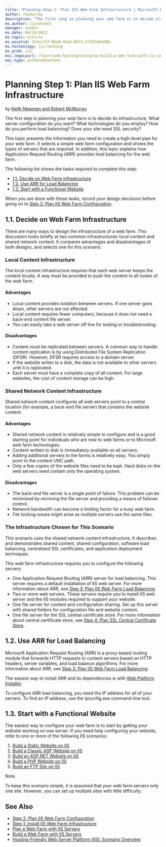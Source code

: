 ```yaml
---
title: "Planning Step 1: Plan IIS Web Farm Infrastructure | Microsoft Docs"
author: rmcmurray
description: "The first step in planning your web farm is to decide its infrastructure. What server configuration do you want? What technologies do you employ? How do you..."
ms.author: iiscontent
manager: soshir
ms.date: 04/14/2013
ms.topic: article
ms.assetid: 221ec127-06e9-42a4-8673-cf1033de480c
ms.technology: iis-hosting
ms.prod: iis
msc.legacyurl: /learn/web-hosting/scenario-build-a-web-farm-with-iis-servers/planning-step-1-plan-iis-web-farm-infrastructure
msc.type: authoredcontent
---
```

Planning Step 1: Plan IIS Web Farm Infrastructure
====================
by [Keith Newman and Robert McMurray](https://github.com/rmcmurray)

The first step in planning your web farm is to decide its infrastructure. What server configuration do you want? What technologies do you employ? How do you perform load balancing? Does your site need SSL security?

This topic presents the information you need to create a high-level plan for your web farm. It selects a simple web farm configuration and shows the types of servers that are required. In addition, this topic explains how Application Request Routing (ARR) provides load balancing for the web farm.

The following list shows the tasks required to complete this step:

- [1.1. Decide on Web Farm Infrastructure](#11)
- [1.2. Use ARR for Load Balancing](#12)
- [1.3. Start with a Functional Website](#13)

When you are done with these tasks, record your design decisions before going on to [Step 2: Plan IIS Web Farm Configuration](planning-step-2-plan-iis-web-farm-configuration.md).

<a id="11"></a>
## 1.1. Decide on Web Farm Infrastructure

There are many ways to design the infrastructure of a web farm. This discussion looks briefly at two common infrastructures-local content and shared network content. It compares advantages and disadvantages of both designs, and selects one for this scenario.

### Local Content Infrastructure

The local content infrastructure requires that each web server keeps the content locally. A way must be provided to push the content to all nodes of the web farm.

#### Advantages

- Local content provides isolation between servers. If one server goes down, other servers are not affected.
- Local content requires fewer computers, because it does not need a back-end content file server.
- You can easily take a web server off line for testing or troubleshooting.

#### Disadvantages

- Content must be replicated between servers. A common way to handle content replication is by using Distributed File System Replication (DFSR). However, DFSR requires access to a domain server.
- If the website writes to a disk, the data is not available to other servers until it is replicated.
- Each server must have a complete copy of all content. For large websites, the cost of content storage can be high.

### Shared Network Content Infrastructure

Shared network content configures all web servers point to a central location (for example, a back-end file server) that contains the website content.

#### Advantages

- Shared network content is relatively simple to configure and is a good starting point for individuals who are new to web farms or to Microsoft web farm technologies.
- Content written to disk is immediately available on all servers.
- Adding additional servers to the farms is relatively easy. You simply point to the content UNC path.
- Only a few copies of the website files need to be kept. Hard disks on the web servers need contain only the operating system.

#### Disadvantages

- The back-end file server is a single point of failure. This problem can be minimized by mirroring the file server and providing a means of failover control.
- Network bandwidth can become a limiting factor for a busy web farm.
- File locking issues might arise as multiple servers use the same files.

### The Infrastructure Chosen for This Scenario

This scenario uses the shared network content infrastructure. It describes and demonstrates shared content, shared configuration, software load balancing, centralized SSL certificates, and application deployment techniques.

This web farm infrastructure requires you to configure the following servers:

- One Application Request Routing (ARR) server for load balancing. This server requires a default installation of IIS web server. For more information about ARR, see [Step 3: Plan IIS Web Farm Load Balancing](planning-step-3-plan-iis-web-farm-load-balancing.md).
- Two or more web servers. These servers require you to install IIS web server and the IIS modules required to support your website.
- One file server for content and configuration sharing. Set up this server with shared folders for configuration file and website content.
- One file server for the SSL central certificate store. For more information about central certificate store, see [Step 4: Plan SSL Central Certificate Store](planning-step-4-plan-ssl-central-certificate-store.md).

<a id="12"></a>
## 1.2. Use ARR for Load Balancing

Microsoft Application Request Routing (ARR) is a proxy-based routing module that forwards HTTP requests to content servers based on HTTP headers, server variables, and load balance algorithms. For more information about ARR, see [Step 3: Plan IIS Web Farm Load Balancing](planning-step-3-plan-iis-web-farm-load-balancing.md).

The easiest way to install ARR and its dependencies is with [Web Platform Installer](https://www.microsoft.com/web/downloads/platform.aspx).

To configure ARR load balancing, you need the IP address for all of your servers. To find an IP address, use the Ipconfig.exe command-line tool.

<a id="13"></a>
## 1.3. Start with a Functional Website

The easiest way to configure your web farm is to start by getting your website working on one server. If you need help configuring your website, refer to one or more of the following IIS scenarios:

1. [Build a Static Website on IIS](../../manage/creating-websites/scenario-build-a-static-website-on-iis.md)
2. [Build a Classic ASP Website on IIS](../../application-frameworks/running-classic-asp-applications-on-iis-7-and-iis-8/scenario-build-a-classic-asp-website-on-iis.md)
3. [Build an ASP.NET Website on IIS](../../application-frameworks/scenario-build-an-aspnet-website-on-iis/overview-build-an-asp-net-website-on-iis.md)
4. [Build a PHP Website on IIS](../../application-frameworks/scenario-build-a-php-website-on-iis/overview-build-a-php-website-on-iis.md)
5. [Build an FTP Site on IIS](../../publish/using-the-ftp-service/scenario-build-an-ftp-site-on-iis.md)

> [!NOTE]
> To keep this scenario simple, it is assumed that your web farm servers only one site. However, you can set up multiple sites with little difficulty.

## See Also

- [Step 2: Plan IIS Web Farm Configuration](planning-step-2-plan-iis-web-farm-configuration.md)
- [Step 1: Install IIS Web Farm Infrastructure](configuring-step-1-install-iis-web-farm-infrastructure.md)
- [Plan a Web Farm with IIS Servers](plan-a-web-farm-with-iis-servers.md)
- [Build a Web Farm with IIS Servers](overview-build-a-web-farm-with-iis-servers.md)
- [Hosting-Friendly Web Server Platform (IIS): Scenario Overview](../../get-started/introduction-to-iis/hosting-friendly-web-server-platform-iis-scenario-overview.md)